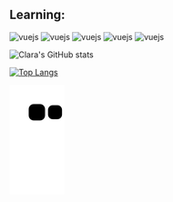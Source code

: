 ## Learning:
<img src="https://cdn.jsdelivr.net/gh/devicons/devicon/icons/mysql/mysql-original-wordmark.svg" alt="vuejs" width="60" height="60" style="max-width:100%;"></img>
<img src="https://cdn.jsdelivr.net/gh/devicons/devicon/icons/html5/html5-plain-wordmark.svg" alt="vuejs" width="60" height="60" style="max-width:100%;"></img>
<img src="https://cdn.jsdelivr.net/gh/devicons/devicon/icons/css3/css3-plain-wordmark.svg" alt="vuejs" width="60" height="60" style="max-width:100%;"></img>
<img src="https://cdn.jsdelivr.net/gh/devicons/devicon/icons/php/php-original.svg" alt="vuejs" width="60" height="60" style="max-width:100%;"></img>
<img src= "https://cdn-icons-png.flaticon.com/128/226/226777.png" alt="vuejs" width="60" height="60" style="max-width:100%;"></img>
<br>

![Clara's GitHub stats](https://github-readme-stats.vercel.app/api?username=clararicioni&show_icons=true&theme=aura)

[![Top Langs](https://github-readme-stats.vercel.app/api/top-langs/?username=clararicioni&layout=compact&theme=aura)](https://github.com/anuraghazra/github-readme-stats)

![Snake animation](https://github.com/clararicioni/clararicioni/blob/output/github-contribution-grid-snake.svg)
